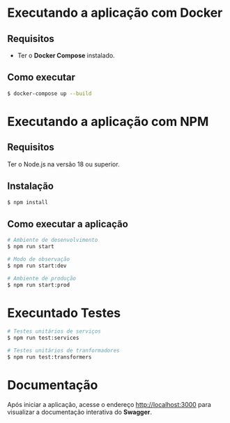 # Executando a aplicação com Docker
## Requisitos
- Ter o **Docker Compose** instalado.

## Como executar
```bash
$ docker-compose up --build
```


# Executando a aplicação com NPM
## Requisitos
Ter o Node.js na versão 18 ou superior.

## Instalação

```bash
$ npm install
```

## Como executar a aplicação

```bash
# Ambiente de desenvolvimento
$ npm run start

# Modo de observação
$ npm run start:dev

# Ambiente de produção
$ npm run start:prod
```

# Execuntado Testes

```bash
# Testes unitários de serviços
$ npm run test:services

# Testes unitários de tranformadores
$ npm run test:transformers
```

# Documentação
Após iniciar a aplicação, acesse o endereço [http://localhost:3000](http://localhost:3000) para visualizar a documentação interativa do **Swagger**.